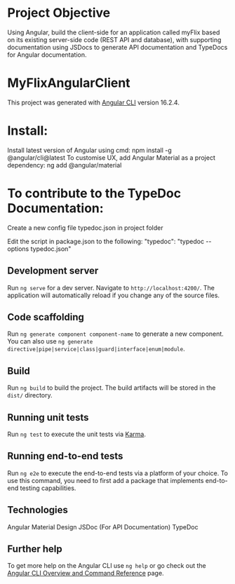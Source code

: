 # Project Objective

Using Angular, build the client-side for an application called myFlix based on its existing server-side code (REST API and database), with supporting documentation using JSDocs to generate API documentation and TypeDocs for Angular documentation.

# MyFlixAngularClient

This project was generated with [Angular CLI](https://github.com/angular/angular-cli) version 16.2.4.

# Install:

Install latest version of Angular using cmd: npm install -g @angular/cli@latest
To customise UX, add Angular Material as a project dependency: ng add @angular/material

# To contribute to the TypeDoc Documentation:

Create a new config file typedoc.json in project folder

<!-- Paste the following in the config file (make sure you save the file after the changes);
{"entryPointStrategy": "expand",
  "entryPoints": ["./src/app"],
  "exclude": ["**/*.spec.ts", "**/*.module.ts", "**/*.e2e.ts", "**/*.index.ts"],
  "out": "./docs"} -->

Edit the script in package.json to the following: "typedoc": "typedoc --options typedoc.json"

## Development server

Run `ng serve` for a dev server. Navigate to `http://localhost:4200/`. The application will automatically reload if you change any of the source files.

## Code scaffolding

Run `ng generate component component-name` to generate a new component. You can also use `ng generate directive|pipe|service|class|guard|interface|enum|module`.

## Build

Run `ng build` to build the project. The build artifacts will be stored in the `dist/` directory.

## Running unit tests

Run `ng test` to execute the unit tests via [Karma](https://karma-runner.github.io).

## Running end-to-end tests

Run `ng e2e` to execute the end-to-end tests via a platform of your choice. To use this command, you need to first add a package that implements end-to-end testing capabilities.

## Technologies

Angular
Material Design
JSDoc (For API Documentation)
TypeDoc

## Further help

To get more help on the Angular CLI use `ng help` or go check out the [Angular CLI Overview and Command Reference](https://angular.io/cli) page.

